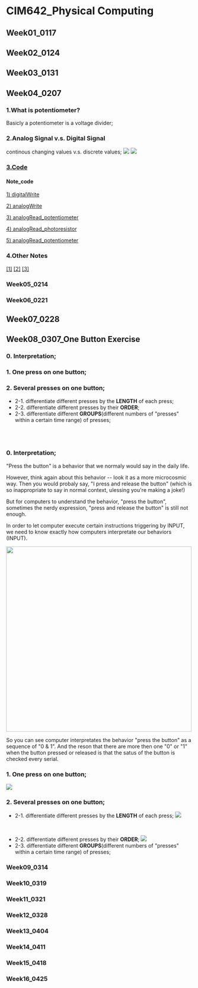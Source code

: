 
# CIM642_Physical Computing

## Week01_0117

## Week02_0124

## Week03_0131

## Week04_0207

### 1.What is potentiometer?
Basicly a potentiometer is a voltage divider;
### 2.Analog Signal v.s. Digital Signal
continous changing values v.s. discrete values;
![](https://github.com/yuanfang313/CIM642_Physical_Computing/blob/master/note/week4/img2.jpg?raw=true)
![](https://github.com/yuanfang313/CIM642_Physical_Computing/blob/master/note/week4/note2.jpg?raw=true)

### [3.Code](https://github.com/yuanfang313/CIM642_Physical_Computing/blob/master/Arduino/practice0209/practice0209.ino)

#### Note_code

[1) digitalWrite](https://github.com/yuanfang313/CIM642_Physical_Computing/blob/master/note/week4/classCode_1.JPG?raw=true)

[2) analogWrite](https://github.com/yuanfang313/CIM642_Physical_Computing/blob/master/note/week4/classCode_2.JPG?raw=true)

[3) analogRead_potentiometer](https://github.com/yuanfang313/CIM642_Physical_Computing/blob/master/note/week4/classCode_3.JPG?raw=true)

[4) analogRead_photoresistor](https://github.com/yuanfang313/CIM642_Physical_Computing/blob/master/note/week4/classCode_4.JPG?raw=true)

[5) analogRead_potentiometer](https://github.com/yuanfang313/CIM642_Physical_Computing/blob/master/note/week4/practiceCode_5.JPG?raw=true)

### 4.Other Notes
[[1]](https://github.com/yuanfang313/CIM642_Physical_Computing/blob/master/note/week4/layout.jpg?raw=true)
[[2]](https://github.com/yuanfang313/CIM642_Physical_Computing/blob/master/note/week4/note1.jpg?raw=true)
[[3]](https://github.com/yuanfang313/CIM642_Physical_Computing/blob/master/note/week4/note3.JPG?raw=true)



### Week05_0214

### Week06_0221

## Week07_0228

## Week08_0307_One Button Exercise

### 0. Interpretation;
### 1. One press on one button;
### 2. Several presses on one button;
  * 2-1. differentiate different presses by the **LENGTH** of each press;
  * 2-2. differentiate different presses by their **ORDER**;
  * 2-3. differentiate different **GROUPS**(different numbers of "presses" within a certain time range) of presses;
   
&nbsp;  
&nbsp; 
&nbsp; 

### 0. Interpretation;
"Press the button" is a behavior that we normaly would say in the daily life. 

However, think again about this behavior -- look it as a more microcosmic way. Then you would probaly say, "I press and release the button" (which is so inappropriate to say in normal context, ulessing you're making a joke!)

But for computers to understand the behavior, "press the button", sometimes the nerdy expression, "press and release the button" is still not enough.

In order to let computer execute certain instructions triggering by INPUT, we need to know exactly how computers interpretate our behaviors (INPUT).


<p align = "left">
  
  <img width = 500 src = "https://github.com/yuanfang313/CIM642_Physical_Computing/blob/master/note/2OneButtonExercise__Computer%20Interpretation.png?raw=true">
  
  </p>
  
So you can see computer interpretates the behavior "press the button" as a sequence of "0 & 1". 
And the reson that there are more then one "0" or "1" when the button pressed or released is that the satus of the button is checked every serial.

### 1. One press on one button;

![](https://github.com/yuanfang313/CIM642_Physical_Computing/blob/master/note/OneButtonExercise_Press%20&%20Release%20.png?raw=true)
### 2. Several presses on one button;


  * 2-1. differentiate different presses by the **LENGTH** of each press;
![](https://github.com/yuanfang313/CIM642_Physical_Computing/blob/master/note/OneButtonExercise_length.png?raw=true)

&nbsp;

  * 2-2. differentiate different presses by their **ORDER**;
![](https://github.com/yuanfang313/CIM642_Physical_Computing/blob/master/note/OneButtonExercise__order.png?raw=true)
  * 2-3. differentiate different **GROUPS**(different numbers of "presses" within a certain time range) of presses;
   

### Week09_0314

### Week10_0319

### Week11_0321

### Week12_0328

### Week13_0404

### Week14_0411

### Week15_0418

### Week16_0425
